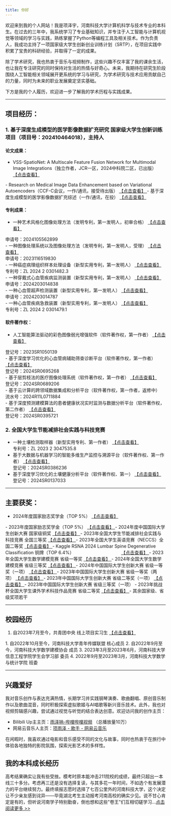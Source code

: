 ```yaml
---
title: 你好
---
```


欢迎来到我的个人网站！我是项泽宇，河南科技大学计算机科学与技术专业的本科生。在过去的三年中，我系统学习了专业基础知识，并专注于人工智能与计算机视觉等领域的学习与实践，熟练掌握了Python等编程工具及相关技术。作为负责人，我成功主持了一项国家级大学生创新创业训练计划（SRTP），在项目实践中积累了宝贵的科研经验，并取得了一定的成果。

除了学术研究，我也热衷于音乐与视频制作，这些兴趣不仅丰富了我的课余生活，也让我在专注研究的同时保持对生活的热情与好奇心。未来，我期待在研究生阶段围绕人工智能相关领域展开更系统的学习与研究，为学术研究与技术应用贡献自己的力量，同时为未来的职业发展奠定坚实基础。

下方是我的个人履历，欢迎进一步了解我的学术历程与实践成果。

----------

## 项目经历：
### 1. 基于深度生成模型的医学影像数据扩充研究 国家级大学生创新训练项目（项目号：202410464018），主持人

#### 论文成果：
- VSS-SpatioNet: A Multiscale Feature Fusion Network for Multimodal Image Integrations（独立作者，JCR一区，2024中科院二区，已出版） <a href="https://www.nature.com/articles/s41598-025-93143-w" class="proof-img" target="_blank">
  【点击查看】
</a>
- Research on Medical Image Data Enhancement based on Variational Autoencoders（CCF-C会议，一作/通讯，接受待出版） <a href="img/2 Research on Medical Image Data Enhancement based on Variational Autoencoders.png" class="glightbox proof-img">
  【点击查看】
</a>
- 基于深度生成模型的医学影像数据扩充综述（一作/通讯，在投） <a href="https://chinaxiv.org/abs/202503.00181" class="proof-img" target="_blank">
  【点击查看】
</a>

#### 专利成果：
- 一种艺术风格化图像处理方法（发明专利，第一发明人，初审合格） <a href="img/3 一种艺术风格化图像处理方法.jpg" class="glightbox proof-img">
  【点击查看】
</a>
  <div class='patent-id'>申请号：2024105562899</div>
- 一种图像处理系统以及图像处理方法（发明专利，第一发明人，受理） <a href="img/4 一种图像处理系统以及图像处理方法.png" class="glightbox proof-img">
  【点击查看】
</a>
  <div class='patent-id'>申请号：2023116519830</div>
- 一种癌症病理组织样本处理设备（新型实用专利，第一发明人） <a href="img/5 一种癌症病理组织样本处理设备_项泽宇.png" class="glightbox proof-img">
  【点击查看】
</a>
  <div class='patent-id'>专利号：ZL 2024 2 0301482.3</div>
- 一种穿戴式心血管疾病监测装置（新型实用专利，第一发明人） <a href="img/6 一种穿戴式心血管疾病监测装置_项泽宇.png" class="glightbox proof-img">
  【点击查看】
</a>
  <div class='patent-id'>申请号：2024203014838</div>
- 一种心血管超声检测装置（新型实用专利，第一发明人） <a href="img/7 一种心血管超声检测装置_项泽宇.png" class="glightbox proof-img">
  【点击查看】
</a>
  <div class='patent-id'>申请号：2024203014787</div>
- 一种心血管疾病急救装置（新型实用专利，第一发明人） <a href="img/8 一种心血管疾病急救装置_项泽宇.png" class="glightbox proof-img">
  【点击查看】
</a>
  <div class='patent-id'>专利号：ZL 2024 2 0301479.1</div>

#### 软件著作权：
- 人工智能算法驱动的彩色图像弱光增强软件（软件著作权，第一作者） <a href="img/9 人工智能算法驱动的彩色图像弱光增强软件.png" class="glightbox proof-img">
  【点击查看】
</a>
  <div class='patent-id'>登记号：2023SR1050139</div>
- 基于深度学习优化的心血管病辅助筛查诊断平台（软件著作权，第一作者） <a href="img/10 基于深度学习优化的心血管病辅助筛查诊断平台.png" class="glightbox proof-img">
  【点击查看】
</a>
  <div class='patent-id'>登记号：2024SR0695268</div>
- 基于层剪枝法的医疗图像处理系统（软件著作权，第一作者） <a href="img/11 基于层剪枝法的医疗图像处理系统 .png" class="glightbox proof-img">
  【点击查看】
</a>
  <div class='patent-id'>登记号：2024SR0689206</div>
- 基于云计算的跨领域数据集成和分析平台（软件著作权，第一作者，返修中）
  <div class='patent-id'>流水号：2024R11L0711884</div>
- 基于深度预测建模算法的患者健康状况实时监测与数据分析平台（软件著作权，第二作者） <a href="img/12 证书.png" class="glightbox proof-img">
  【点击查看】
</a>
  <div class='patent-id'>登记号：2024SR0395721</div>

### 2. 全国大学生节能减排社会实践与科技竞赛
- 一种土壤检测取样器（新型实用专利、第一作者） <a href="img/13 一种土壤检测取样器-证书.png" class="glightbox proof-img">【点击查看】</a>
  <div class='patent-id'>专利号：ZL 2023 2 3047535.8</div>
- 基于大数据与机器学习的智能多维生产监控与溯源平台（软件著作权、第一作者） <a href="img/14 基于大数据.png" class="glightbox proof-img">【点击查看】</a>
  <div class='patent-id'>登记号：2024SR0386236</div>
- 基于深度学习优化的土壤健康分析平台（软件著作权、第一） <a href="img/15 基于深度学习优化的土壤健康分析平台.png" class="glightbox proof-img">【点击查看】</a>
  <div class='patent-id'>登记号：2024SR0137033</div>

-----------------

## 主要获奖：
- 2024年度国家励志奖学金（TOP 5%） <a href="img/补充 2024 国家励志.jpg" class="glightbox proof-img">
  【点击查看】
</a>
- 2023年度国家励志奖学金（TOP 5%） <a href="img/16 23年国励志.jpg" class="glightbox proof-img">
  【点击查看】
</a>
- 2024年度中国国际大学生创新大赛 国家级铜奖  <a href="img/17 国铜互联网加.png" class="glightbox proof-img">
  【点击查看】
</a>
- 2023年全国大学生节能减排社会实践与科技竞赛 全国三等奖 <a href="img/补充 节能减排国3.jpg" class="glightbox proof-img">
  【点击查看】
</a>
- 2023年全国大学生英语竞赛（NECCS）全国二等奖 <a href="img/18 大英赛国家二等.jpg" class="glightbox proof-img">
  【点击查看】
</a>
- Kaggle RSNA 2024 Lumbar Spine Degenerative Classification 铜牌（TOP 6.4%） <span style='display: inline-block; width: 10em;'></span>
  <a href="img/19 RSNA 2024 Lumbar Spine Degenerative Classification.png" class="glightbox proof-img">
  【点击查看】
  </a>
- 2023年全国大学生数学建模竞赛 省级一等奖 <a href="img/20 2023数学建模省一.jpg" class="glightbox proof-img">
  【点击查看】
</a>
- 2024年全国大学生数学建模竞赛 省级三等奖 <a href="img/21 2024数学建模省三.jpg" class="glightbox proof-img">
  【点击查看】
</a>
- 2024年中国国际大学生创新大赛 省级一等奖（一项） <a href="img/补充 2024 创新大赛省级一等奖.jpg" class="glightbox proof-img">
  【点击查看】
</a>
- 2023年中国国际大学生创新大赛 省级一等奖（两项） <a href="img/22 2023两个省一.jpg" class="glightbox proof-img">
  【点击查看】
</a>
- 2023年中国国际大学生创新大赛 省级二等奖（一项） <a href="img/23 2023省二.jpg" class="glightbox proof-img">
  【点击查看】
</a>
- 2023年中国国际大学生创新大赛 省级三等奖（一项）
- 2023年挑战杯全国大学生课外学术科技作品竞赛 省级二等奖 <a href="img/24 挑战杯省二.jpg" class="glightbox proof-img">
  【点击查看】
</a>
- 其余国家级、省级奖项若干

------------

## 校园经历
1. 自2023年7月至今，共青团中央 线上项目实习生  <a href="img/补充 共青团中央实习证明.jpg" class="glightbox proof-img">
  【点击查看】
</a>
1. 自2022年10月至今，河南科技大学青年传媒联盟 核心成员
2. 自2022年9月至今，河南科技大学数学建模协会 成员
3. 2023年3月至2023年6月，河南科技大学信息工程学院学生会学习部 委员
4. 2022年9月至2023年3月，河南科技大学数学与统计学院 班委

------------

## 兴趣爱好
我对音乐创作与表达充满热情，长期学习并实践钢琴演奏、歌曲翻唱、原创音乐制作以及歌曲混音，同时积极探索虚拟歌姬与AI唱歌等新兴音乐技术。此外，我也对视频剪辑感兴趣，尝试通过视觉与听觉的结合表达创意。欢迎访问我的创作主页：

- Bilibili Up主主页：[雨泽呐-哔哩哔哩视频](https://space.bilibili.com/33379529) （总播放量10万）
- 网易云音乐人主页：[项雨泽 - 歌手 - 网易云音乐](https://music.163.com/#/artist?id=97131291)

在闲暇时，我喜欢通过电影和音乐感受不同的文化与故事，同时也热衷于在旅行中体验各地独特的影院氛围，探索光影艺术的多样性。

## 我的本科成长经历
高考结果确实让我有些受挫。模考时原本能冲击211院校的成绩，最终只超出一本线三十多分。考虑再三还是没有选择复读，与其多花一年时间，不如选个有发展潜力的平台继续努力。最终填报志愿时选择了七百公里外的河南科技大学，这个决定让不少亲友感到诧异——毕竟湖北考生主动报考河南高校的确实少见。说不甘心肯定是有的，但听说河南学子特别勤奋，倒也想和这些"卷王"们互相切磋学习...[点击阅读更多 >>](my-college-life/)
